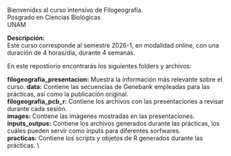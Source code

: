 Bienvenidxs al curso intensivo de Filogeografía. \
Posgrado en Ciencias Biológicas \
UNAM

**Descripción:** \
Este curso corresponde al semestre 2026-1, en modalidad online, con una duración de 4 horas/día, durante 4 semanas.

En este repostiorio encontrarás los siguientes folders y archivos:

**filogeografia_presentacion:** Muestra la información más relevante sobre el curso. 
**data:** Contiene las secuencias de Genebank empleadas para las prácticas, así como la publicación original. \
**filogeografia_pcb_r:** Contiene los archivos con las presentaciones a revisar durante cada sesión. \
**images:** Contiene las imágenes mostradas en las presentaciones. \
**inputs_outpus:** Contiene los archivos generados durante las prácticas, los cuáles pueden servir como inputs para diferentes sorfwares. \
**practicas:** Contiene los scripts y objetos de R generados durante las prácticas. \




